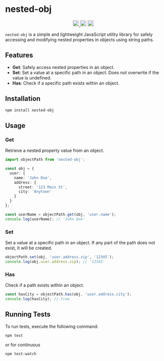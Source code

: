 # nested-obj

<p align="center" width="100%">
  <a href="https://github.com/pyramation/nested-obj/actions/workflows/run-tests.yaml">
    <img height="20" src="https://github.com/pyramation/nested-obj/actions/workflows/run-tests.yaml/badge.svg" />
  </a>
   <a href="https://github.com/pyramation/nested-obj/blob/main/LICENSE-MIT"><img height="20" src="https://img.shields.io/badge/license-MIT-blue.svg"></a>
   <a href="https://github.com/pyramation/nested-obj/blob/main/LICENSE-Apache"><img height="20" src="https://img.shields.io/badge/license-Apache-blue.svg"></a>
</p>

`nested-obj` is a simple and lightweight JavaScript utility library for safely accessing and modifying nested properties in objects using string paths.

## Features

- **Get**: Safely access nested properties in an object.
- **Set**: Set a value at a specific path in an object. Does not overwrite if the value is undefined.
- **Has**: Check if a specific path exists within an object.

## Installation

```bash
npm install nested-obj
```

## Usage

### Get

Retrieve a nested property value from an object.

```ts
import objectPath from 'nested-obj';

const obj = {
  user: {
    name: 'John Doe',
    address: {
      street: '123 Main St',
      city: 'Anytown'
    }
  }
};

const userName = objectPath.get(obj, 'user.name');
console.log(userName); // 'John Doe'
```

### Set

Set a value at a specific path in an object. If any part of the path does not exist, it will be created.

```ts
objectPath.set(obj, 'user.address.zip', '12345');
console.log(obj.user.address.zip); // '12345'
```

### Has

Check if a path exists within an object.

```ts
const hasCity = objectPath.has(obj, 'user.address.city');
console.log(hasCity); // true
```

## Running Tests

To run tests, execute the following command:

```sh
npm test
```

or for continuous

```sh
npm test:watch
```